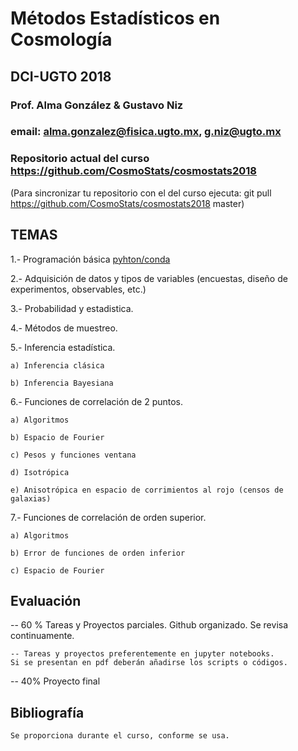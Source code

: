 # Métodos Estadísticos en Cosmología 
## DCI-UGTO 2018

### Prof. Alma González & Gustavo Niz
### email: alma.gonzalez@fisica.ugto.mx, g.niz@ugto.mx 
### Repositorio actual del curso https://github.com/CosmoStats/cosmostats2018

(Para sincronizar tu repositorio con el del curso ejecuta:
git pull https://github.com/CosmoStats/cosmostats2018 master)

## TEMAS

1.- Programación básica [pyhton/conda](https://github.com/cosmostatschool/MACSS2017/blob/master/prerequisites/install_miniconda.md)

2.- Adquisición de datos y tipos de variables (encuestas, diseño de experimentos, observables, etc.)

3.- Probabilidad y estadistica. 

4.- Métodos de muestreo.

5.- Inferencia estadística.

    a) Inferencia clásica

    b) Inferencia Bayesiana

6.- Funciones de correlación de 2 puntos. 

    a) Algoritmos
    
    b) Espacio de Fourier
    
    c) Pesos y funciones ventana
    
    d) Isotrópica 
    
    e) Anisotrópica en espacio de corrimientos al rojo (censos de galaxias)
    

7.- Funciones de correlación de orden superior. 

    a) Algoritmos

    b) Error de funciones de orden inferior
    
    c) Espacio de Fourier


## Evaluación

-- 60 %  Tareas y Proyectos parciales. Github organizado. Se revisa continuamente.

    -- Tareas y proyectos preferentemente en jupyter notebooks. 
    Si se presentan en pdf deberán añadirse los scripts o códigos. 

-- 40% Proyecto final 


## Bibliografía

    Se proporciona durante el curso, conforme se usa. 
